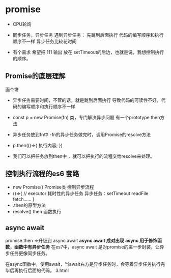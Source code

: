 # promise

- CPU轮询
- 同步任务，异步任务
    遇到异步任务：
        先跳到后面执行
        代码的编写顺序和执行顺序不一样
    异步任务比较花时间


- 有个需求
   希望把 111 输出 放在 setTimeout的后边，也就是说，我想控制执行的顺序。


## Promise的底层理解

画个饼  
- 异步任务需要时间，不管的话，就是跳到后面执行
  导致代码的可读性不好，代码的编写顺序和执行顺序不一样

  
- const p = new Promise(fn)
类，专门解决异步问题
有一个prototype then方法

- 异步任务放到fn中
-fn的异步任务做完时，调用Promise的resolve方法
- p.then(()=>{
    执行内容;
})
- 我们可以把任务放到then中 ，就可以把执行的流程交给resolve来处理。
 
## 控制执行流程的es6 套路

- new Promise()   Promise类  控制异步流程
- ()=>{
    // executor 耗时性的异步任务
    异步任务：setTimeout readFile fetch......
}
- .then的原型方法
- resolve() then 函数执行


## async await
promise.then =>升级到 async await    **async await 成对出现**
**async 用于修饰函数，函数中有异步任务**
在es7中，async await 是对promise的进一步封装，让异步任务更像同步任务。

在async函数中，使用await，当await右方是异步任务时，会等着异步任务执行完毕后再执行后面的代码。   3.html











